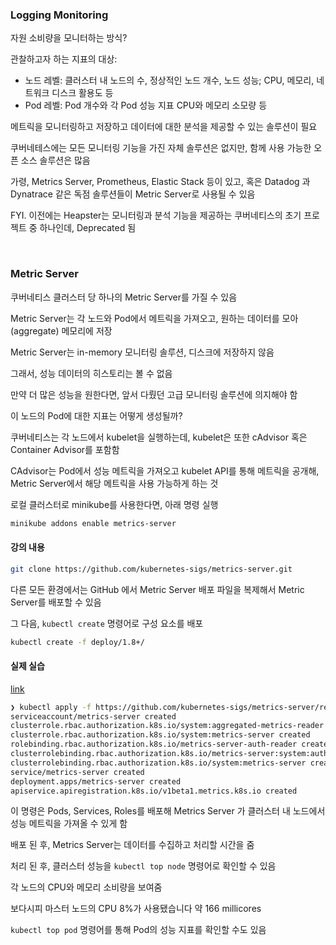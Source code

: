 ### Logging Monitoring


자원 소비량을 모니터하는 방식?

관찰하고자 하는 지표의 대상:

- 노드 레벨: 클러스터 내 노드의 수, 정상적인 노드 개수, 노드 성능; CPU, 메모리, 네트워크 디스크 활용도 등
- Pod 레벨: Pod 개수와 각 Pod 성능 지표 CPU와 메모리 소모량 등

메트릭을 모니터링하고 저장하고 데이터에 대한 분석을 제공할 수 있는 솔루션이 필요

쿠버네테스에는 모든 모니터링 기능을 가진 자체 솔루션은 없지만, 함께 사용 가능한 오픈 소스 솔루션은 많음 

가령, Metrics Server, Prometheus, Elastic Stack 등이 있고, 혹은 Datadog 과 Dynatrace 같은 독점 솔루션들이 Metric Server로 사용될 수 있음

FYI. 이전에는 Heapster는 모니터링과 분석 기능을 제공하는 쿠버네티스의 초기 프로젝트 중 하나인데, Deprecated 됨

<br/>

### Metric Server

쿠버네티스 클러스터 당 하나의 Metric Server를 가질 수 있음 

Metric Server는 각 노드와 Pod에서 메트릭을 가져오고, 원하는 데이터를 모아(aggregate) 메모리에 저장

Metric Server는 in-memory 모니터링 솔루션, 디스크에 저장하지 않음 

그래서, 성능 데이터의 히스토리는 볼 수 없음

만약 더 많은 성능을 원한다면, 앞서 다뤘던 고급 모니터링 솔루션에 의지해야 함


이 노드의 Pod에 대한 지표는 어떻게 생성될까?

쿠버네티스는 각 노드에서 kubelet을 실행하는데, kubelet은 또한 cAdvisor 혹은 Container Advisor를 포함함

CAdvisor는 Pod에서 성능 메트릭을 가져오고 kubelet API를 통해 메트릭을 공개해,
Metric Server에서 해당 메트릭을 사용 가능하게 하는 것


로컬 클러스터로 minikube를 사용한다면, 아래 명령 실행 

```Bash
minikube addons enable metrics-server
```

#### 강의 내용 

```Bash
git clone https://github.com/kubernetes-sigs/metrics-server.git
```

다른 모든 환경에서는 GitHub 에서 Metric Server 배포 파일을 복제해서
Metric Server를 배포할 수 있음

그 다음, `kubectl create` 명령어로 구성 요소를 배포

```Bash
kubectl create -f deploy/1.8+/
```

#### 실제 실습

[link](https://github.com/kubernetes-sigs/metrics-server)

```Bash
❯ kubectl apply -f https://github.com/kubernetes-sigs/metrics-server/releases/latest/download/components.yaml                                                  ─╯
serviceaccount/metrics-server created
clusterrole.rbac.authorization.k8s.io/system:aggregated-metrics-reader created
clusterrole.rbac.authorization.k8s.io/system:metrics-server created
rolebinding.rbac.authorization.k8s.io/metrics-server-auth-reader created
clusterrolebinding.rbac.authorization.k8s.io/metrics-server:system:auth-delegator created
clusterrolebinding.rbac.authorization.k8s.io/system:metrics-server created
service/metrics-server created
deployment.apps/metrics-server created
apiservice.apiregistration.k8s.io/v1beta1.metrics.k8s.io created
```

이 명령은 Pods, Services, Roles를 배포해 Metrics Server 가 클러스터 내 노드에서 성능 메트릭을 가져올 수 있게 함

배포 된 후, Metrics Server는 데이터를 수집하고 처리할 시간을 줌

처리 된 후, 클러스터 성능을 `kubectl top node` 명령어로 확인할 수 있음

각 노드의 CPU와 메모리 소비량을 보여줌

보다시피 마스터 노드의 CPU 8%가 사용됐습니다 약 166 millicores

`kubectl top pod` 명령어를 통해 Pod의 성능 지표를 확인할 수도 있음


